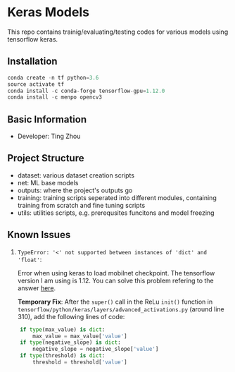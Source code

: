 # Keras Models

This repo contains trainig/evaluating/testing codes for various models using tensorflow keras.

## Installation

```python
conda create -n tf python=3.6
source activate tf
conda install -c conda-forge tensorflow-gpu=1.12.0
conda install -c menpo opencv3
```

## Basic Information

- Developer: Ting Zhou

## Project Structure

- dataset: various dataset creation scripts
- net: ML base models
- outputs: where the project's outputs go
- training: training scripts seperated into different modules, containing training from scratch and
  fine tuning scripts
- utils: utilities scripts, e.g. prerequsites funcitons and model freezing

## Known Issues

1. `TypeError: '<' not supported between instances of 'dict' and 'float'`:

   Error when using keras to load mobilnet checkpoint. The tensorflow version I am using is 1.12.
   You can solve this problem refering to the answer
   [here](https://github.com/tensorflow/tensorflow/issues/22697).

   **Temporary Fix**: After the `super()` call in the ReLu `init()` function in
   `tensorflow/python/keras/layers/advanced_activations.py` (around line 310), add the following
   lines of code:

```python
    if type(max_value) is dict:
        max_value = max_value['value']
    if type(negative_slope) is dict:
        negative_slope = negative_slope['value']
    if type(threshold) is dict:
        threshold = threshold['value']
```
